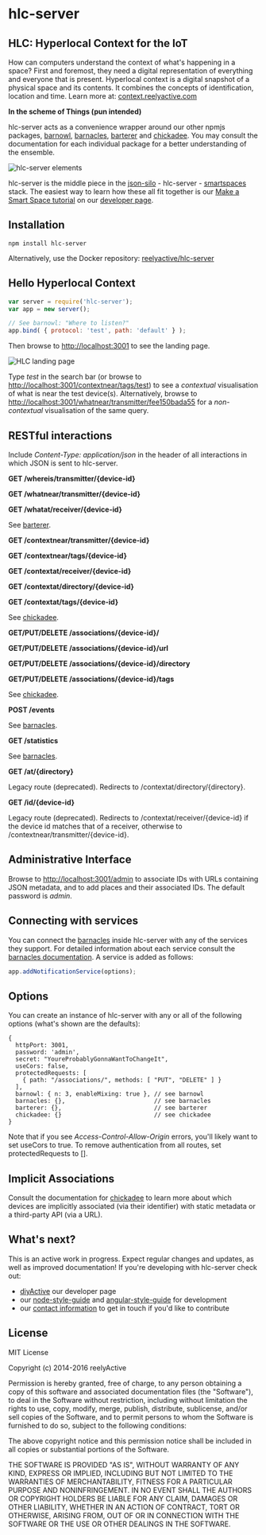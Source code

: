 hlc-server
==========


HLC: Hyperlocal Context for the IoT
-----------------------------------

How can computers understand the context of what's happening in a space? First and foremost, they need a digital representation of everything and everyone that is present.  Hyperlocal context is a digital snapshot of a physical space and its contents. It combines the concepts of identification, location and time.  Learn more at: [context.reelyactive.com](http://context.reelyactive.com/context.html)

__In the scheme of Things (pun intended)__

hlc-server acts as a convenience wrapper around our other npmjs packages, [barnowl](https://www.npmjs.org/package/barnowl), [barnacles](https://www.npmjs.org/package/barnacles), [barterer](https://www.npmjs.org/package/barterer) and [chickadee](https://www.npmjs.org/package/chickadee).  You may consult the documentation for each individual package for a better understanding of the ensemble.

![hlc-server elements](http://reelyactive.github.io/images/hlcServerElements.jpg)

hlc-server is the middle piece in the [json-silo](https://www.npmjs.org/package/json-silo) - hlc-server - [smartspaces](https://www.npmjs.org/package/smartspaces) stack.  The easiest way to learn how these all fit together is our [Make a Smart Space tutorial](http://reelyactive.github.io/make-a-smartspace.html) on our [developer page](http://reelyactive.github.io/).


Installation
------------

    npm install hlc-server

Alternatively, use the Docker repository: [reelyactive/hlc-server](https://hub.docker.com/r/reelyactive/hlc-server/)


Hello Hyperlocal Context
------------------------

```javascript
var server = require('hlc-server');
var app = new server();

// See barnowl: "Where to listen?"
app.bind( { protocol: 'test', path: 'default' } );
```

Then browse to [http://localhost:3001](http://localhost:3001) to see the landing page.

![HLC landing page](http://reelyactive.com/images/hlc-landing.png)

Type _test_ in the search bar (or browse to [http://localhost:3001/contextnear/tags/test](http://localhost:3001/contextnear/tags/test)) to see a _contextual_ visualisation of what is near the test device(s).  Alternatively, browse to [http://localhost:3001/whatnear/transmitter/fee150bada55](http://localhost:3001/whatnear/transmitter/fee150bada55) for a _non-contextual_ visualisation of the same query.


RESTful interactions
--------------------

Include _Content-Type: application/json_ in the header of all interactions in which JSON is sent to hlc-server.

__GET /whereis/transmitter/{device-id}__

__GET /whatnear/transmitter/{device-id}__

__GET /whatat/receiver/{device-id}__

See [barterer](https://www.npmjs.org/package/barterer).

__GET /contextnear/transmitter/{device-id}__

__GET /contextnear/tags/{device-id}__

__GET /contextat/receiver/{device-id}__

__GET /contextat/directory/{device-id}__

__GET /contextat/tags/{device-id}__

See [chickadee](https://www.npmjs.org/package/chickadee).

__GET/PUT/DELETE /associations/{device-id}/__

__GET/PUT/DELETE /associations/{device-id}/url__

__GET/PUT/DELETE /associations/{device-id}/directory__

__GET/PUT/DELETE /associations/{device-id}/tags__

See [chickadee](https://www.npmjs.org/package/chickadee).

__POST /events__

See [barnacles](https://www.npmjs.org/package/barnacles).

__GET /statistics__

See [barnacles](https://www.npmjs.org/package/barnacles).

__GET /at/{directory}__

Legacy route (deprecated).  Redirects to /contextat/directory/{directory}.

__GET /id/{device-id}__

Legacy route (deprecated).  Redirects to /contextat/receiver/{device-id} if the device id matches that of a receiver, otherwise to /contextnear/transmitter/{device-id}.


Administrative Interface
------------------------

Browse to [http://localhost:3001/admin](http://localhost:3001/admin) to associate IDs with URLs containing JSON metadata, and to add places and their associated IDs.  The default password is _admin_.


Connecting with services
------------------------

You can connect the [barnacles](https://www.npmjs.org/package/barnacles) inside hlc-server with any of the services they support.  For detailed information about each service consult the [barnacles documentation](https://www.npmjs.org/package/barnacles).  A service is added as follows:

```javascript
app.addNotificationService(options);
```


Options
-------

You can create an instance of hlc-server with any or all of the following options (what's shown are the defaults):

    {
      httpPort: 3001,
      password: 'admin',
      secret: "YoureProbablyGonnaWantToChangeIt",
      useCors: false,
      protectedRequests: [
        { path: "/associations/", methods: [ "PUT", "DELETE" ] }
      ],
      barnowl: { n: 3, enableMixing: true }, // see barnowl
      barnacles: {},                         // see barnacles
      barterer: {},                          // see barterer
      chickadee: {}                          // see chickadee
    }

Note that if you see _Access-Control-Allow-Origin_ errors, you'll likely want to set useCors to true.  To remove authentication from all routes, set protectedRequests to [].


Implicit Associations
---------------------

Consult the documentation for [chickadee](https://www.npmjs.org/package/chickadee) to learn more about which devices are implicitly associated (via their identifier) with static metadata or a third-party API (via a URL).


What's next?
------------

This is an active work in progress.  Expect regular changes and updates, as well as improved documentation!  If you're developing with hlc-server check out:
* [diyActive](http://reelyactive.github.io/) our developer page
* our [node-style-guide](https://github.com/reelyactive/node-style-guide) and [angular-style-guide](https://github.com/reelyactive/angular-style-guide) for development
* our [contact information](http://context.reelyactive.com/contact.html) to get in touch if you'd like to contribute


License
-------

MIT License

Copyright (c) 2014-2016 reelyActive

Permission is hereby granted, free of charge, to any person obtaining a copy of this software and associated documentation files (the "Software"), to deal in the Software without restriction, including without limitation the rights to use, copy, modify, merge, publish, distribute, sublicense, and/or sell copies of the Software, and to permit persons to whom the Software is furnished to do so, subject to the following conditions:

The above copyright notice and this permission notice shall be included in all copies or substantial portions of the Software.

THE SOFTWARE IS PROVIDED "AS IS", WITHOUT WARRANTY OF ANY KIND, EXPRESS OR 
IMPLIED, INCLUDING BUT NOT LIMITED TO THE WARRANTIES OF MERCHANTABILITY, 
FITNESS FOR A PARTICULAR PURPOSE AND NONINFRINGEMENT. IN NO EVENT SHALL THE 
AUTHORS OR COPYRIGHT HOLDERS BE LIABLE FOR ANY CLAIM, DAMAGES OR OTHER 
LIABILITY, WHETHER IN AN ACTION OF CONTRACT, TORT OR OTHERWISE, ARISING FROM, 
OUT OF OR IN CONNECTION WITH THE SOFTWARE OR THE USE OR OTHER DEALINGS IN 
THE SOFTWARE.

